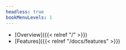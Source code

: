 ```yaml
---
headless: true
bookMenuLevels: 1
---
```


 - [Overview]({{< relref "/" >}})
 - [Features]({{< relref "/docs/features" >}})
<!-- - [Blog]({{< relref "/posts/" >}})-->
